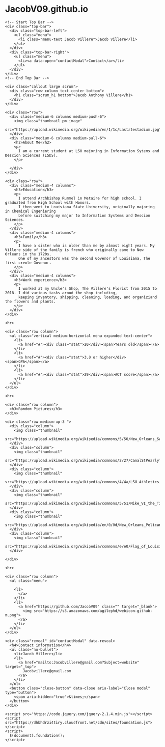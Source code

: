 # JacobV09.github.io

<!doctype html>
<html class="no-js" lang="en">
  <head>
    <meta charset="utf-8" />
    <meta name="viewport" content="width=device-width, initial-scale=1.0" />
    <title>Jacob Villere | Welcome</title>
    <link rel="stylesheet"
      href="https://dhbhdrzi4tiry.cloudfront.net/cdn/sites/foundation.min.css">
    <link rel="stylesheet" href="">
    <link href="https://fonts.googleapis.com/css?family=Montserrat" rel="stylesheet">
  </head>
  <body>

    <!-- Start Top Bar -->
    <div class="top-bar">
      <div class="top-bar-left">
        <ul class="menu">
          <li class="menu-text Jacob Villere">Jacob Villere</li>
        </ul>
      </div>
      <div class="top-bar-right">
        <ul class="menu">
          <li><a data-open="contactModal">Contact</a></li>
        </ul>
      </div>
    </div>
    <!-- End Top Bar -->

    <div class="callout large scrum">
      <div class="row column text-center bottom">
        <h1 class="scrum_h1 bottom">Jacob Anthony Villere</h1>
      </div>
    </div>

    <div class="row">
      <div class="medium-6 columns medium-push-6">
        <img class="thumbnail pm_image"
          src="https://upload.wikimedia.org/wikipedia/en/1/1c/Lastatestadium.jpg">
      </div>
      <div class="medium-6 columns medium-pull-6">
        <h2>About Me</h2>
        <p>
          I am a current student at LSU majoring in Information Sytems and Descion Sciences (ISDS).
        </p>

      </div>
    </div>

    <div class="row">
      <div class="medium-4 columns">
        <h3>Education</h3>
        <p>
          I attend Archbishop Rummel in Metaire for high school. I graduated from High School with Honors.
          I then went to Louisiana State University, originally majoring in Chemical Engeniering
          before switching my major to Information Systems and Descion Sciences.
        </p>
      </div>
      <div class="medium-4 columns">
        <h3>Family</h3>
        <p>
          I have a sister who is older than me by almost eight years. My Villere side of the family is french who originally came to New Orleans in the 1720s.
          One of my ancestors was the second Govenor of Louisiana, The first creole Govenor.
        </p>
      </div>
      <div class="medium-4 columns">
        <h3>Work experience</h3>
        <p>
          I worked at my Uncle's Shop, The Villere's Florist from 2015 to 2018. I did various tasks aroud the shop including,
          keeping inventory, shipping, cleaning, loading, and organiziand the flowers and plants.
        </p>
      </div>
    </div>

    <hr>

    <div class="row column">
      <ul class="vertical medium-horizontal menu expanded text-center">
        <li>
          <a href="#"><div class="stat">20</div><span>Years old</span></a>
        </li>
        <li>
          <a href="#"><div class="stat">3.0 or higher</div><span>GPA</span></a>
        </li>
        <li>
          <a href="#"><div class="stat">29</div><span>ACT score</span></a>
        </li>
      </ul>
    </div>

    <hr>

    <div class="row column">
      <h3>Random Pictures</h3>
    </div>

    <div class="row medium-up-3 ">
      <div class="column">
        <img class="thumbnail"
          src="https://upload.wikimedia.org/wikipedia/commons/5/50/New_Orleans_Saints_logo.svg">
      </div>
      <div class="column">
        <img class="thumbnail"
          src="https://upload.wikimedia.org/wikipedia/commons/2/27/CanalStPearlyThomas951Night_%28square%29.jpg">
      </div>
      <div class="column">
        <img class="thumbnail"
          src="https://upload.wikimedia.org/wikipedia/commons/4/4a/LSU_Athletics_logo.svg">
      </div>
      <div class="column">
        <img class="thumbnail"
          src="https://upload.wikimedia.org/wikipedia/commons/5/51/Mike_VI_the_Tiger_%28Louisiana_State_University_mascot%29.jpg">
      </div>
      <div class="column">
        <img class="thumbnail"
        src="https://upload.wikimedia.org/wikipedia/en/0/0d/New_Orleans_Pelicans_logo.svg">
      </div>
      <div class="column">
        <img class="thumbnail"
          src="https://upload.wikimedia.org/wikipedia/commons/e/e0/Flag_of_Louisiana.svg">
      </div>

    </div>

    <hr>

    <div class="row column">
      <ul class="menu">

        <li>
          </a>
        </li>
        <li>
          <a href="https://github.com/JacobV09" class="" target="_blank">
            <img src="https://s3.amazonaws.com/agilephd/webicon-github-m.png">
          </a>
        </li>
      </ul>
    </div>

    <div class="reveal" id="contactModal" data-reveal>
      <h4>Contact information</h4>
      <ul class="no-bullet">
        <li>Jacob Villere</li>
        <li>
          <a href="mailto:Jacobvillere@gmail.com?Subject=website" target="_top">
            Jacobvillere@gmail.com
          </a>
        </li>
      </ul>
      <button class="close-button" data-close aria-label="Close modal" type="button">
        <span aria-hidden="true">&times;</span>
      </button>
    </div>

    <script src="https://code.jquery.com/jquery-2.1.4.min.js"></script>
    <script src="https://dhbhdrzi4tiry.cloudfront.net/cdn/sites/foundation.js"></script>
    <script>
      $(document).foundation();
    </script>
  </body>
</html>


